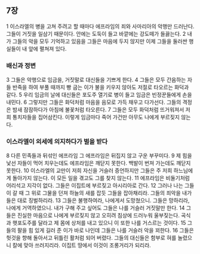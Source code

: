 ## 7장
1 이스라엘의 병을 고쳐 주려고 할 때마다 에프라임의 죄와 사마리아의 악행만 드러난다. 그들이 거짓을 일삼기 때문이다. 안에는 도둑이 들고 바깥에는 강도떼가 들끓는다.
2 내가 그들의 악을 모두 기억하고 있음을 그들은 마음에 두지 않지만 이제 그들을 둘러싼 행실들이 내 앞에 펼쳐져 있다.
### 배신과 정변
3 그들은 악행으로 임금을, 거짓말로 대신들을 기쁘게 한다.
4 그들은 모두 간음하는 자들 반죽을 하여 부풀 때까지 빵 굽는 이가 불을 키우지 않아도 저절로 타오르는 화덕과 같다.
5 우리 임금의 날에 대신들은 포도주 열기로 병이 들고 임금은 빈정꾼들에게 손을 내민다.
6 그렇지만 그들은 화덕처럼 마음을 음모로 가득 채우고 다가선다. 그들의 격정은 밤새 잠잠하다가 아침에 불꽃처럼 타오른다.
7 그들은 모두 화덕처럼 뜨거워져서 저희 통치자들을 집어삼킨다. 이렇게 임금마다 죽어 가건만 아무도 나에게 부르짖지 않는다.
### 이스라엘이 외세에 의지하다가 벌을 받다
8 다른 민족들과 뒤섞인 에프라임 그 에프라임은 뒤집지 않고 구운 부꾸미다.
9 제 힘을 낯선 자들이 먹어 치우는데도 에프라임은 깨닫지 못한다. 백발이 번져 가는데도 깨닫지 못한다.
10 이스라엘의 교만이 저희 자신을 거슬러 증언하지만 그들은 주 저희 하느님에게 돌아가지 않는다. 이 모든 일을 겪고도 그를 찾지 않는다.
11 에프라임은 비둘기처럼 어리석고 지각이 없다. 그들은 이집트에 부르짖고 아시리아로 간다.
12 그러나 나는 그들이 갈 때 그 위로 그물을 던져 하늘의 새를 잡듯 그들을 잡아채리라. 그들의 죄악을 내가 들은 대로 징벌하리라.
13 그들은 불행하여라, 나에게서 도망쳤으니. 그들은 망하리라, 나에게 거역하였으니. 내가 구해 주고 싶어도 그들은 나를 거슬러 거짓말만 한다.
14 그들은 진실한 마음으로 나에게 부르짖지 않고 오히려 침상에 드러누워 울부짖는다. 곡식과 햇포도주를 달라고 제 몸에 상처를 내고 있으니 이 또한 나를 거스르는 것이다.
15 그들의 팔을 힘 있게 길러 준 이가 바로 나인데 그들은 나를 거슬러 악을 꾀한다.
16 그들은 헛것을 향해 돌아서고 뒤틀린 활처럼 되어 버렸다. 그들의 대신들은 함부로 혀를 놀렸으니 칼에 맞아 쓰러지리라. 이집트 땅에서 이것이 조롱거리가 되리라.
